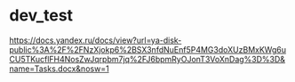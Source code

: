 # dev_test

https://docs.yandex.ru/docs/view?url=ya-disk-public%3A%2F%2FNzXjokp6%2BSX3nfdNuEnf5P4MG3doXUzBMxKWg6uCU5TKucflFH4NosZwJqrpbm7jq%2FJ6bpmRyOJonT3VoXnDag%3D%3D&name=Tasks.docx&nosw=1
